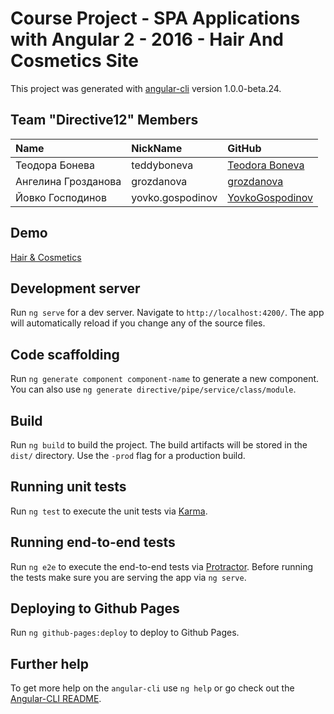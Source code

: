 # Course Project - SPA Applications with Angular 2 - 2016 - Hair And Cosmetics Site

This project was generated with [angular-cli](https://github.com/angular/angular-cli) version 1.0.0-beta.24.

## Team "Directive12" Members

| Name | NickName | GitHub |
| :------------- | :------------------- | :------------------------------------------|
| Теодора Бонева | teddyboneva  | [Teodora Boneva](https://github.com/teddy-b) |
| Ангелина Грозданова | grozdanova  | [grozdanova](https://github.com/grozdanova) |
| Йовко Господинов | yovko.gospodinov | [YovkoGospodinov](https://github.com/YovkoGospodinov) |

## Demo

[Hair & Cosmetics](https://teddy-b.github.io/hair-and-cosmetics)

## Development server
Run `ng serve` for a dev server. Navigate to `http://localhost:4200/`. The app will automatically reload if you change any of the source files.

## Code scaffolding

Run `ng generate component component-name` to generate a new component. You can also use `ng generate directive/pipe/service/class/module`.

## Build

Run `ng build` to build the project. The build artifacts will be stored in the `dist/` directory. Use the `-prod` flag for a production build.

## Running unit tests

Run `ng test` to execute the unit tests via [Karma](https://karma-runner.github.io).

## Running end-to-end tests

Run `ng e2e` to execute the end-to-end tests via [Protractor](http://www.protractortest.org/).
Before running the tests make sure you are serving the app via `ng serve`.

## Deploying to Github Pages

Run `ng github-pages:deploy` to deploy to Github Pages.

## Further help

To get more help on the `angular-cli` use `ng help` or go check out the [Angular-CLI README](https://github.com/angular/angular-cli/blob/master/README.md).
